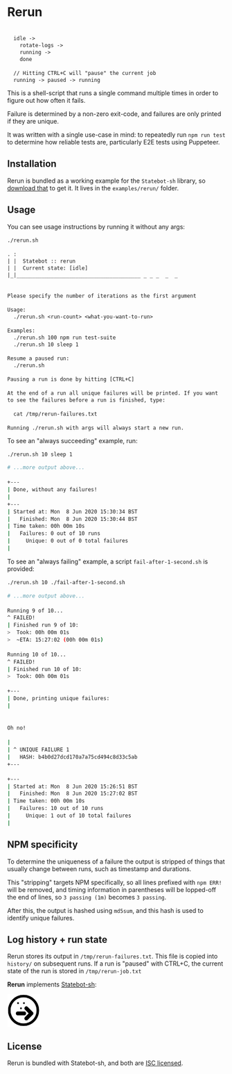 # Rerun

```

  idle ->
    rotate-logs ->
    running ->
    done

  // Hitting CTRL+C will "pause" the current job
  running -> paused -> running

```

This is a shell-script that runs a single command multiple times in order to figure out how often it fails.

Failure is determined by a non-zero exit-code, and failures are only printed if they are unique.

It was written with a single use-case in mind: to repeatedly run `npm run test` to determine how reliable tests are, particularly E2E tests using Puppeteer.

## Installation

Rerun is bundled as a working example for the `Statebot-sh` library, so [download that](https://github.com/shuckster/statebot-sh) to get it. It lives in the `examples/rerun/` folder.

## Usage

You can see usage instructions by running it without any args:

```
./rerun.sh

. :
| |  Statebot :: rerun
| |  Current state: [idle]
|_|________________________________________ _ _ _  _  _


Please specify the number of iterations as the first argument

Usage:
  ./rerun.sh <run-count> <what-you-want-to-run>

Examples:
  ./rerun.sh 100 npm run test-suite
  ./rerun.sh 10 sleep 1

Resume a paused run:
  ./rerun.sh

Pausing a run is done by hitting [CTRL+C]

At the end of a run all unique failures will be printed. If you want
to see the failures before a run is finished, type:

  cat /tmp/rerun-failures.txt

Running ./rerun.sh with args will always start a new run.
```

To see an "always succeeding" example, run:

```sh
./rerun.sh 10 sleep 1
```

```sh
# ...more output above...

+---
| Done, without any failures!
|
+---
| Started at: Mon  8 Jun 2020 15:30:34 BST
|   Finished: Mon  8 Jun 2020 15:30:44 BST
| Time taken: 00h 00m 10s
|   Failures: 0 out of 10 runs
|     Unique: 0 out of 0 total failures
|
```

To see an "always failing" example, a script `fail-after-1-second.sh` is provided:

```sh
./rerun.sh 10 ./fail-after-1-second.sh
```

```sh
# ...more output above...

Running 9 of 10...
^ FAILED!
| Finished run 9 of 10:
>  Took: 00h 00m 01s
>  ~ETA: 15:27:02 (00h 00m 01s)

Running 10 of 10...
^ FAILED!
| Finished run 10 of 10:
>  Took: 00h 00m 01s

+---
| Done, printing unique failures:
|


Oh no!

|
| ^ UNIQUE FAILURE 1
|   HASH: b4b0d27dcd170a7a75cd494c8d33c5ab
+---

+---
| Started at: Mon  8 Jun 2020 15:26:51 BST
|   Finished: Mon  8 Jun 2020 15:27:02 BST
| Time taken: 00h 00m 10s
|   Failures: 10 out of 10 runs
|     Unique: 1 out of 10 total failures
|
```

## NPM specificity

To determine the uniqueness of a failure the output is stripped of things that usually change between runs, such as timestamp and durations.

This "stripping" targets NPM specifically, so all lines prefixed with `npm ERR!` will be removed, and timing information in parentheses will be lopped-off the end of lines, so `3 passing (1m)` becomes `3 passing`.

After this, the output is hashed using `md5sum`, and this hash is used to identify unique failures.

## Log history + run state

Rerun stores its output in `/tmp/rerun-failures.txt`. This file is copied into `history/` on subsequent runs. If a run is "paused" with CTRL+C, the current state of the run is stored in `/tmp/rerun-job.txt`

**Rerun** implements [Statebot-sh](https://github.com/shuckster/statebot-sh/):

<img src="../../logo-small.png" width="75" />

## License

Rerun is bundled with Statebot-sh, and both are [ISC licensed](./LICENSE).
